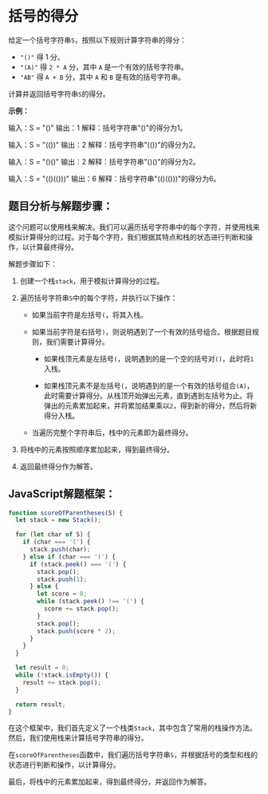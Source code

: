 # **括号的得分**

给定一个括号字符串`S`，按照以下规则计算字符串的得分：

- `"()"` 得 1 分。
- `"(A)"` 得 `2 * A` 分，其中 `A` 是一个有效的括号字符串。
- `"AB"` 得 `A + B` 分，其中 `A` 和 `B` 是有效的括号字符串。

计算并返回括号字符串`S`的得分。

**示例：**

输入：S = "()"
输出：1
解释：括号字符串"()"的得分为1。

输入：S = "(())"
输出：2
解释：括号字符串"(())"的得分为2。

输入：S = "()()"
输出：2
解释：括号字符串"()()"的得分为2。

输入：S = "(()(()))"
输出：6
解释：括号字符串"(()(()))"的得分为6。

## **题目分析与解题步骤：**

这个问题可以使用栈来解决。我们可以遍历括号字符串中的每个字符，并使用栈来模拟计算得分的过程。对于每个字符，我们根据其特点和栈的状态进行判断和操作，以计算最终得分。

解题步骤如下：

1. 创建一个栈`stack`，用于模拟计算得分的过程。

2. 遍历括号字符串`S`中的每个字符，并执行以下操作：

   - 如果当前字符是左括号`(`，将其入栈。

   - 如果当前字符是右括号`)`，则说明遇到了一个有效的括号组合。根据题目规则，我们需要计算得分。

     - 如果栈顶元素是左括号`(`，说明遇到的是一个空的括号对`()`，此时将`1`入栈。

     - 如果栈顶元素不是左括号`(`，说明遇到的是一个有效的括号组合`(A)`，此时需要计算得分。从栈顶开始弹出元素，直到遇到左括号为止。将弹出的元素累加起来，并将累加结果乘以`2`，得到新的得分，然后将新得分入栈。

   - 当遍历完整个字符串后，栈中的元素即为最终得分。

3. 将栈中的元素按照顺序累加起来，得到最终得分。

4. 返回最终得分作为解答。

## **JavaScript解题框架：**

```javascript
function scoreOfParentheses(S) {
  let stack = new Stack();

  for (let char of S) {
    if (char === '(') {
      stack.push(char);
    } else if (char === ')') {
      if (stack.peek() === '(') {
        stack.pop();
        stack.push(1);
      } else {
        let score = 0;
        while (stack.peek() !== '(') {
          score += stack.pop();
        }
        stack.pop();
        stack.push(score * 2);
      }
    }
  }

  let result = 0;
  while (!stack.isEmpty()) {
    result += stack.pop();
  }

  return result;
}
```

在这个框架中，我们首先定义了一个栈类`Stack`，其中包含了常用的栈操作方法。然后，我们使用栈来计算括号字符串的得分。

在`scoreOfParentheses`函数中，我们遍历括号字符串`S`，并根据括号的类型和栈的状态进行判断和操作，以计算得分。

最后，将栈中的元素累加起来，得到最终得分，并返回作为解答。